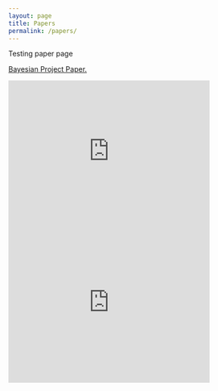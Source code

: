 ```yaml
---
layout: page
title: Papers
permalink: /papers/
---
```


Testing paper page

<a href="{{ site.baseurl }}/images/Bayesian___Project.pdf" target="_blank">Bayesian Project Paper.</a>

<embed src="https://drive.google.com/viewerng/viewer?embedded=true&url=http://klepikhina.github.io/images/Bayesian___Project.pdf" width="400" height="300">
<embed src="https://drive.google.com/viewerng/viewer?embedded=true&url=http://klepikhina.github.io/images/Infinite_Products_and_Mittag_Leffler_Expansion.pdf" width="400" height="300">
